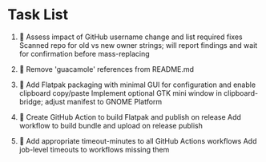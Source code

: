 # Task List

1. 🔄 Assess impact of GitHub username change and list required fixes
Scanned repo for old vs new owner strings; will report findings and wait for confirmation before mass-replacing
2. 🔄 Remove 'guacamole' references from README.md

3. 🔄 Add Flatpak packaging with minimal GUI for configuration and enable clipboard copy/paste
Implement optional GTK mini window in clipboard-bridge; adjust manifest to GNOME Platform
4. 🔄 Create GitHub Action to build Flatpak and publish on release
Add workflow to build bundle and upload on release publish
5. 🔄 Add appropriate timeout-minutes to all GitHub Actions workflows
Add job-level timeouts to workflows missing them

